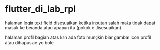 # flutter_di_lab_rpl

halaman login text field disesuaikan ketika inputan salah maka tidak dapat masuk ke beranda atau apapun itu (pokok e disesuaikan)

halaman profil bagian atas kan ada foto mungkin biar gambar icon profil atau dihapus ae yo bole
